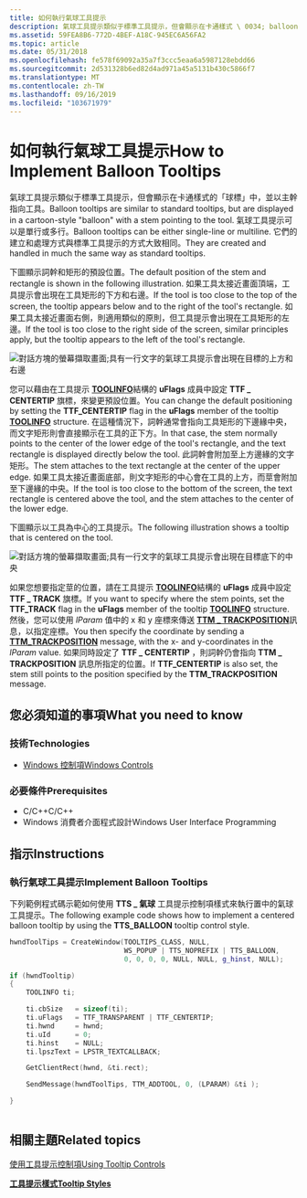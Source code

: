 ```yaml
---
title: 如何執行氣球工具提示
description: 氣球工具提示類似于標準工具提示，但會顯示在卡通樣式 \ 0034; balloon \ 0034;以指向工具的主幹。
ms.assetid: 59FEA8B6-772D-4BEF-A18C-945EC6A56FA2
ms.topic: article
ms.date: 05/31/2018
ms.openlocfilehash: fe578f69092a35a7f3ccc5eaa6a5987128ebdd66
ms.sourcegitcommit: 2d531328b6ed82d4ad971a45a5131b430c5866f7
ms.translationtype: MT
ms.contentlocale: zh-TW
ms.lasthandoff: 09/16/2019
ms.locfileid: "103671979"
---
```

# <a name="how-to-implement-balloon-tooltips"></a><span data-ttu-id="b0336-103">如何執行氣球工具提示</span><span class="sxs-lookup"><span data-stu-id="b0336-103">How to Implement Balloon Tooltips</span></span>

<span data-ttu-id="b0336-104">氣球工具提示類似于標準工具提示，但會顯示在卡通樣式的「球標」中，並以主幹指向工具。</span><span class="sxs-lookup"><span data-stu-id="b0336-104">Balloon tooltips are similar to standard tooltips, but are displayed in a cartoon-style "balloon" with a stem pointing to the tool.</span></span> <span data-ttu-id="b0336-105">氣球工具提示可以是單行或多行。</span><span class="sxs-lookup"><span data-stu-id="b0336-105">Balloon tooltips can be either single-line or multiline.</span></span> <span data-ttu-id="b0336-106">它們的建立和處理方式與標準工具提示的方式大致相同。</span><span class="sxs-lookup"><span data-stu-id="b0336-106">They are created and handled in much the same way as standard tooltips.</span></span>

<span data-ttu-id="b0336-107">下圖顯示詞幹和矩形的預設位置。</span><span class="sxs-lookup"><span data-stu-id="b0336-107">The default position of the stem and rectangle is shown in the following illustration.</span></span> <span data-ttu-id="b0336-108">如果工具太接近畫面頂端，工具提示會出現在工具矩形的下方和右邊。</span><span class="sxs-lookup"><span data-stu-id="b0336-108">If the tool is too close to the top of the screen, the tooltip appears below and to the right of the tool's rectangle.</span></span> <span data-ttu-id="b0336-109">如果工具太接近畫面右側，則適用類似的原則，但工具提示會出現在工具矩形的左邊。</span><span class="sxs-lookup"><span data-stu-id="b0336-109">If the tool is too close to the right side of the screen, similar principles apply, but the tooltip appears to the left of the tool's rectangle.</span></span>

![對話方塊的螢幕擷取畫面;具有一行文字的氣球工具提示會出現在目標的上方和右邊](images/tt-balloon.png)

<span data-ttu-id="b0336-111">您可以藉由在工具提示 [**TOOLINFO**](/windows/win32/api/commctrl/ns-commctrl-tttoolinfoa)結構的 **uFlags** 成員中設定 **TTF \_ CENTERTIP** 旗標，來變更預設位置。</span><span class="sxs-lookup"><span data-stu-id="b0336-111">You can change the default positioning by setting the **TTF\_CENTERTIP** flag in the **uFlags** member of the tooltip [**TOOLINFO**](/windows/win32/api/commctrl/ns-commctrl-tttoolinfoa) structure.</span></span> <span data-ttu-id="b0336-112">在這種情況下，詞幹通常會指向工具矩形的下邊緣中央，而文字矩形則會直接顯示在工具的正下方。</span><span class="sxs-lookup"><span data-stu-id="b0336-112">In that case, the stem normally points to the center of the lower edge of the tool's rectangle, and the text rectangle is displayed directly below the tool.</span></span> <span data-ttu-id="b0336-113">此詞幹會附加至上方邊緣的文字矩形。</span><span class="sxs-lookup"><span data-stu-id="b0336-113">The stem attaches to the text rectangle at the center of the upper edge.</span></span> <span data-ttu-id="b0336-114">如果工具太接近畫面底部，則文字矩形的中心會在工具的上方，而莖會附加至下邊緣的中央。</span><span class="sxs-lookup"><span data-stu-id="b0336-114">If the tool is too close to the bottom of the screen, the text rectangle is centered above the tool, and the stem attaches to the center of the lower edge.</span></span>

<span data-ttu-id="b0336-115">下圖顯示以工具為中心的工具提示。</span><span class="sxs-lookup"><span data-stu-id="b0336-115">The following illustration shows a tooltip that is centered on the tool.</span></span>

![對話方塊的螢幕擷取畫面;具有一行文字的氣球工具提示會出現在目標底下的中央](images/tt-ballooncenter.png)

<span data-ttu-id="b0336-117">如果您想要指定莖的位置，請在工具提示 [**TOOLINFO**](/windows/win32/api/commctrl/ns-commctrl-tttoolinfoa)結構的 **uFlags** 成員中設定 **TTF \_ TRACK** 旗標。</span><span class="sxs-lookup"><span data-stu-id="b0336-117">If you want to specify where the stem points, set the **TTF\_TRACK** flag in the **uFlags** member of the tooltip [**TOOLINFO**](/windows/win32/api/commctrl/ns-commctrl-tttoolinfoa) structure.</span></span> <span data-ttu-id="b0336-118">然後，您可以使用 *lParam* 值中的 x 和 y 座標來傳送 [**TTM \_ TRACKPOSITION**](ttm-trackposition.md)訊息，以指定座標。</span><span class="sxs-lookup"><span data-stu-id="b0336-118">You then specify the coordinate by sending a [**TTM\_TRACKPOSITION**](ttm-trackposition.md) message, with the x- and y-coordinates in the *lParam* value.</span></span> <span data-ttu-id="b0336-119">如果同時設定了 **TTF \_ CENTERTIP** ，則詞幹仍會指向 **TTM \_ TRACKPOSITION** 訊息所指定的位置。</span><span class="sxs-lookup"><span data-stu-id="b0336-119">If **TTF\_CENTERTIP** is also set, the stem still points to the position specified by the **TTM\_TRACKPOSITION** message.</span></span>

## <a name="what-you-need-to-know"></a><span data-ttu-id="b0336-120">您必須知道的事項</span><span class="sxs-lookup"><span data-stu-id="b0336-120">What you need to know</span></span>

### <a name="technologies"></a><span data-ttu-id="b0336-121">技術</span><span class="sxs-lookup"><span data-stu-id="b0336-121">Technologies</span></span>

-   [<span data-ttu-id="b0336-122">Windows 控制項</span><span class="sxs-lookup"><span data-stu-id="b0336-122">Windows Controls</span></span>](window-controls.md)

### <a name="prerequisites"></a><span data-ttu-id="b0336-123">必要條件</span><span class="sxs-lookup"><span data-stu-id="b0336-123">Prerequisites</span></span>

-   <span data-ttu-id="b0336-124">C/C++</span><span class="sxs-lookup"><span data-stu-id="b0336-124">C/C++</span></span>
-   <span data-ttu-id="b0336-125">Windows 消費者介面程式設計</span><span class="sxs-lookup"><span data-stu-id="b0336-125">Windows User Interface Programming</span></span>

## <a name="instructions"></a><span data-ttu-id="b0336-126">指示</span><span class="sxs-lookup"><span data-stu-id="b0336-126">Instructions</span></span>

### <a name="implement-balloon-tooltips"></a><span data-ttu-id="b0336-127">執行氣球工具提示</span><span class="sxs-lookup"><span data-stu-id="b0336-127">Implement Balloon Tooltips</span></span>

<span data-ttu-id="b0336-128">下列範例程式碼示範如何使用 **TTS \_ 氣球** 工具提示控制項樣式來執行置中的氣球工具提示。</span><span class="sxs-lookup"><span data-stu-id="b0336-128">The following example code shows how to implement a centered balloon tooltip by using the **TTS\_BALLOON** tooltip control style.</span></span>


```C++
hwndToolTips = CreateWindow(TOOLTIPS_CLASS, NULL, 
                            WS_POPUP | TTS_NOPREFIX | TTS_BALLOON, 
                            0, 0, 0, 0, NULL, NULL, g_hinst, NULL);

if (hwndTooltip)
{
    TOOLINFO ti;

    ti.cbSize   = sizeof(ti);
    ti.uFlags   = TTF_TRANSPARENT | TTF_CENTERTIP;
    ti.hwnd     = hwnd;
    ti.uId      = 0;
    ti.hinst    = NULL;
    ti.lpszText = LPSTR_TEXTCALLBACK;

    GetClientRect(hwnd, &ti.rect);

    SendMessage(hwndToolTips, TTM_ADDTOOL, 0, (LPARAM) &ti );

}
            
```



## <a name="related-topics"></a><span data-ttu-id="b0336-129">相關主題</span><span class="sxs-lookup"><span data-stu-id="b0336-129">Related topics</span></span>

<dl> <dt>

[<span data-ttu-id="b0336-130">使用工具提示控制項</span><span class="sxs-lookup"><span data-stu-id="b0336-130">Using Tooltip Controls</span></span>](using-tooltip-contro.md)
</dt> <dt>

[<span data-ttu-id="b0336-131">**工具提示樣式**</span><span class="sxs-lookup"><span data-stu-id="b0336-131">**Tooltip Styles**</span></span>](tooltip-styles.md)
</dt> </dl>

 

 




